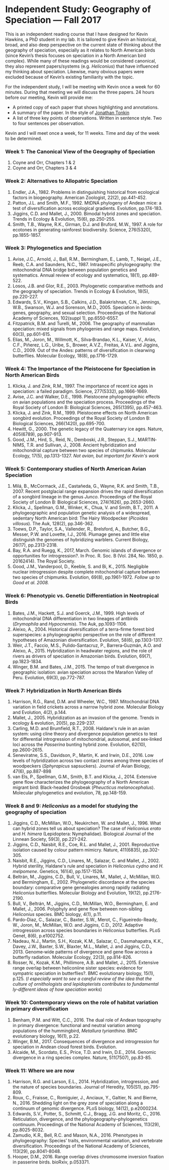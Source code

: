 # Independent Study: Geography of Speciation — Fall 2017

This is an independent reading course that I have designed for Kevin Hawkins, a PhD student in my lab. It is tailored to give Kevin an historical, broad, and also deep perspective on the current state of thinking about the geography of speciation, especially as it relates to North American birds (since Kevin’s thesis focuses on speciation in a North American bird complex).  While many of these readings would be considered canonical, they also represent papers/systems (e.g. *Heliconius*) that have  influenced my thinking about speciation. Likewise, many obvious papers were excluded because of Kevin’s existing familiarity with the topic.

For the independent study, I will be meeting with Kevin once a week for 60 minutes. During that meeting we will discuss the three papers. 24 hours before our meeting, Kevin will provide me:
- A printed copy of each paper that shows highlighting and annotations.
- A summary of the paper.  In the style of [Jonathan Tonkin](http://jdtonkin.github.io/365papers)
- A list of three key points of observations. Written in sentence style. Two to four sentences per observation.

Kevin and I will meet once a week, for 11 weeks. Time and day of the week to be determined.

### Week 1:  The Canonical View of the Geography of Speciation
1. Coyne and Orr, Chapters 1 & 2
2. Coyne and Orr, Chapters 3 & 4

### Week 2: Alternatives to Allopatric Speciation
1. Endler, J.A., 1982. Problems in distinguishing historical from ecological factors in biogeography. American Zoologist, 22(2), pp.441-452.
2.  Patton, J.L. and Smith, M.F., 1992. MtDNA phylogeny of Andean mice: a test of diversification across ecological gradients. Evolution, pp.174-183.
3. Jiggins, C.D. and Mallet, J., 2000. Bimodal hybrid zones and speciation. Trends in Ecology & Evolution, 15(6), pp.250-255.
4. Smith, T.B., Wayne, R.K., Girman, D.J. and Bruford, M.W., 1997. A role for ecotones in generating rainforest biodiversity. Science, 276(5320), pp.1855-1857.

### Week 3:  Phylogenetics and Speciation
1. Avise, J.C., Arnold, J., Ball, R.M., Bermingham, E., Lamb, T., Neigel, J.E., Reeb, C.A. and Saunders, N.C., 1987. Intraspecific phylogeography: the mitochondrial DNA bridge between population genetics and systematics. Annual review of ecology and systematics, 18(1), pp.489-522.
2. Losos, J.B. and Glor, R.E., 2003. Phylogenetic comparative methods and the geography of speciation. Trends in Ecology & Evolution, 18(5), pp.220-227.
3. Edwards, S.V., Kingan, S.B., Calkins, J.D., Balakrishnan, C.N., Jennings, W.B., Swanson, W.J. and Sorenson, M.D., 2005. Speciation in birds: genes, geography, and sexual selection. Proceedings of the National Academy of Sciences, 102(suppl 1), pp.6550-6557.
4. Fitzpatrick, B.M. and Turelli, M., 2006. The geography of mammalian speciation: mixed signals from phylogenies and range maps. Evolution, 60(3), pp.601-615.
5. Elias, M., Joron, M., Willmott, K., Silva‐Brandao, K.L., Kaiser, V., Arias, C.F., Piñerez, L.G., Uribe, S., Brower, A.V.Z., Freitas, A.V.L. and Jiggins, C.D., 2009. Out of the Andes: patterns of diversification in clearwing butterflies. Molecular Ecology, 18(8), pp.1716-1729.

### Week 4:  The Importance of the Pleistocene for Speciation in North American Birds
1.  Klicka, J. and Zink, R.M., 1997. The importance of recent ice ages in speciation: a failed paradigm. Science, 277(5332), pp.1666-1669.
2.  Avise, J.C. and Walker, D.E., 1998. Pleistocene phylogeographic effects on avian populations and the speciation process. Proceedings of the Royal Society of London B: Biological Sciences, 265(1395), pp.457-463.	
3. Klicka, J. and Zink, R.M., 1999. Pleistocene effects on North American songbird evolution. Proceedings of the Royal Society of London B: Biological Sciences, 266(1420), pp.695-700.
4.  Hewitt, G., 2000. The genetic legacy of the Quaternary ice ages. Nature, 405(6789), pp.907-913.
5.  Good, J.M., Hird, S., Reid, N., Demboski, J.R., Steppan, S.J., MARTIN‐NIMS, T.R. and Sullivan, J., 2008. Ancient hybridization and mitochondrial capture between two species of chipmunks. Molecular Ecology, 17(5), pp.1313-1327. *Not avian, but important for Kevin's work*

### Week 5: Contemporary studies of North American Avian Speciation
1. Milá, B., McCormack, J.E., Castañeda, G., Wayne, R.K. and Smith, T.B., 2007. Recent postglacial range expansion drives the rapid diversification of a songbird lineage in the genus *Junco*. Proceedings of the Royal Society of London B: Biological Sciences, 274(1626), pp.2653-2660.
2.  Klicka, J., Spellman, G.M., Winker, K., Chua, V. and Smith, B.T., 2011. A phylogeographic and population genetic analysis of a widespread, sedentary North American bird: The Hairy Woodpecker (*Picoides villosus*). The Auk, 128(2), pp.346-362.
3.  Toews, D.P., Taylor, S.A., Vallender, R., Brelsford, A., Butcher, B.G., Messer, P.W. and Lovette, I.J., 2016. Plumage genes and little else distinguish the genomes of hybridizing warblers. Current Biology, 26(17), pp.2313-2318.
4. Bay, R.A. and Ruegg, K., 2017, March. Genomic islands of divergence or opportunities for introgression?. In Proc. R. Soc. B (Vol. 284, No. 1850, p. 20162414). The Royal Society.
5.   Good, J.M., Vanderpool, D., Keeble, S. and Bi, K., 2015. Negligible nuclear introgression despite complete mitochondrial capture between two species of chipmunks. Evolution, 69(8), pp.1961-1972. *Follow up to Good et al. 2008.*

### Week 6:  Phenotypic vs. Genetic Differentiation in Neotropical Birds
1. Bates, J.M., Hackett, S.J. and Goerck, J.M., 1999. High levels of mitochondrial DNA differentiation in two lineages of antbirds (*Drymophila* and *Hypocnemis*). The Auk, pp.1093-1106.
2.  Aleixo, A., 2004. Historical diversification of a terra-firme forest bird superspecies: a phylogeographic perspective on the role of different hypotheses of Amazonian diversification. Evolution, 58(6), pp.1303-1317.
3.  Weir, J.T., Faccio, M.S., Pulido‐Santacruz, P., Barrera‐Guzmán, A.O. and Aleixo, A., 2015. Hybridization in headwater regions, and the role of rivers as drivers of speciation in Amazonian birds. Evolution, 69(7), pp.1823-1834.
4. Winger, B.M. and Bates, J.M., 2015. The tempo of trait divergence in geographic isolation: avian speciation across the Marañon Valley of Peru. Evolution, 69(3), pp.772-787.

### Week 7: Hybridization in North American Birds
1.  Harrison, R.G., Rand, D.M. and Wheeler, W.C., 1987. Mitochondrial DNA variation in field crickets across a narrow hybrid zone. Molecular Biology and Evolution, 4(2), p.144. 
2. Mallet, J., 2005. Hybridization as an invasion of the genome. Trends in ecology & evolution, 20(5), pp.229-237.
3. Carling, M.D. and Brumfield, R.T., 2008. Haldane's rule in an avian system: using cline theory and divergence population genetics to test for differential introgression of mitochondrial, autosomal, and sex‐linked loci across the *Passerina* bunting hybrid zone. Evolution, 62(10), pp.2600-2615.
4. Seneviratne, S.S., Davidson, P., Martin, K. and Irwin, D.E., 2016. Low levels of hybridization across two contact zones among three species of woodpeckers (*Sphyrapicus* sapsuckers). Journal of Avian Biology, 47(6), pp.887-898
5. van Els, P., Spellman, G.M., Smith, B.T. and Klicka, J., 2014. Extensive gene flow characterizes the phylogeography of a North American migrant bird: Black-headed Grosbeak (*Pheucticus melanocephalus*). Molecular phylogenetics and evolution, 78, pp.148-159.

### Week 8 and 9:  *Heliconius* as a model for studying the geography of speciation
1. Jiggins, C.D., McMillan, W.O., Neukirchen, W. and Mallet, J., 1996. What can hybrid zones tell us about speciation? The case of *Heliconius erato* and *H. himera* (Lepidoptera: Nymphalidae). Biological Journal of the Linnean Society, 59(3), pp.221-242.
2. Jiggins, C.D., Naisbit, R.E., Coe, R.L. and Mallet, J., 2001. Reproductive isolation caused by colour pattern mimicry. Nature, 411(6835), pp.302-305.
3.  Naisbit, R.E., Jiggins, C.D., Linares, M., Salazar, C. and Mallet, J., 2002. Hybrid sterility, Haldane's rule and speciation in *Heliconius cydno* and *H. melpomene*. Genetics, 161(4), pp.1517-1526.
4. Beltrán, M., Jiggins, C.D., Bull, V., Linares, M., Mallet, J., McMillan, W.O. and Bermingham, E., 2002. Phylogenetic discordance at the species boundary: comparative gene genealogies among rapidly radiating *Heliconius* butterflies. Molecular Biology and Evolution, 19(12), pp.2176-2190. 
5. Bull, V., Beltrán, M., Jiggins, C.D., McMillan, W.O., Bermingham, E. and Mallet, J., 2006. Polyphyly and gene flow between non-sibling *Heliconius* species. BMC biology, 4(1), p.11.
6. Pardo-Diaz, C., Salazar, C., Baxter, S.W., Merot, C., Figueiredo-Ready, W., Joron, M., McMillan, W.O. and Jiggins, C.D., 2012. Adaptive introgression across species boundaries in *Heliconius* butterflies. PLoS Genet, 8(6), p.e1002752.
7.  Nadeau, N.J., Martin, S.H., Kozak, K.M., Salazar, C., Dasmahapatra, K.K., Davey, J.W., Baxter, S.W., Blaxter, M.L., Mallet, J. and Jiggins, C.D., 2013. Genome‐wide patterns of divergence and gene flow across a butterfly radiation. Molecular Ecology, 22(3), pp.814-826.
8.  Rosser, N., Kozak, K.M., Phillimore, A.B. and Mallet, J., 2015. Extensive range overlap between heliconiine sister species: evidence for sympatric speciation in butterflies?. BMC evolutionary biology, 15(1), p.125.  (*I especially want to see a careful review of the idea that the culture of ornithologists and lepidopterists contributes to fundamental ly-different ideas of how speciation works*)

### Week 10: Contemporary views on the role of habitat variation in primary diversification
1. Benham, P.M. and Witt, C.C., 2016. The dual role of Andean topography in primary divergence: functional and neutral variation among populations of the hummingbird, *Metallura tyrianthina*. BMC evolutionary biology, 16(1), p.22.
2. Winger, B.M., 2017. Consequences of divergence and introgression for speciation in Andean cloud forest birds. Evolution.
3.  Alcaide, M., Scordato, E.S., Price, T.D. and Irwin, D.E., 2014. Genomic divergence in a ring species complex. Nature, 511(7507), pp.83-85.

### Week 11:  Where we are now
1. Harrison, R.G. and Larson, E.L., 2014. Hybridization, introgression, and the nature of species boundaries. Journal of Heredity, 105(S1), pp.795-809.
2. Roux, C., Fraisse, C., Romiguier, J., Anciaux, Y., Galtier, N. and Bierne, N., 2016. Shedding light on the grey zone of speciation along a continuum of genomic divergence. PLoS biology, 14(12), p.e2000234.
3. Edwards, S.V., Potter, S., Schmitt, C.J., Bragg, J.G. and Moritz, C., 2016. Reticulation, divergence, and the phylogeography–phylogenetics continuum. Proceedings of the National Academy of Sciences, 113(29), pp.8025-8032.
4.  Zamudio, K.R., Bell, R.C. and Mason, N.A., 2016. Phenotypes in phylogeography: Species’ traits, environmental variation, and vertebrate diversification. Proceedings of the National Academy of Sciences, 113(29), pp.8041-8048.
5.  Hooper, D.M., 2016. Range overlap drives chromosome inversion fixation in passerine birds. bioRxiv, p.053371.
